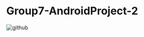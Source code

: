# Group7-AndroidProject-2

![github](https://user-images.githubusercontent.com/34958803/120101185-02048480-c15a-11eb-8beb-46f099825a11.gif)


